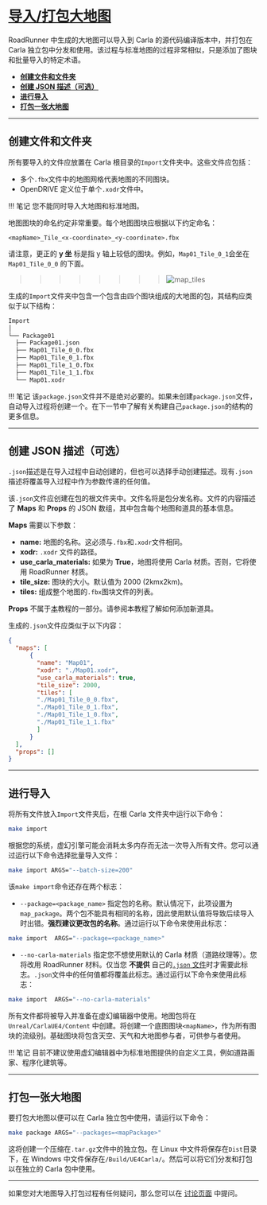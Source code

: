 # [导入/打包大地图](https://carla.readthedocs.io/en/latest/large_map_import/) 

RoadRunner 中生成的大地图可以导入到 Carla 的源代码编译版本中，并打包在 Carla 独立包中分发和使用。该过程与标准地图的过程非常相似，只是添加了图块和批量导入的特定术语。

- [__创建文件和文件夹__](#files-and-folders)
- [__创建 JSON 描述（可选）__](#create-the-json-description-optional)
- [__进行导入__](#making-the-import)
- [__打包一张大地图__](#package-a-large-map)

---

## 创建文件和文件夹 <span id="files-and-folders"></span>

所有要导入的文件应放置在 Carla 根目录的`Import`文件夹中。这些文件应包括：

- 多个`.fbx`文件中的地图网格代表地图的不同图块。
- OpenDRIVE 定义位于单个`.xodr`文件中。

!!! 笔记
    您不能同时导入大地图和标准地图。

地图图块的命名约定非常重要。每个地图图块应根据以下约定命名：

```
<mapName>_Tile_<x-coordinate>_<y-coordinate>.fbx
```

请注意，更正的 __y 坐__ 标是指 y 轴上较低的图块。例如，`Map01_Tile_0_1`会坐在 `Map01_Tile_0_0` 的下面。

>>>>>>>>![map_tiles](./img/map_tiles.png)

生成的`Import`文件夹中包含一个包含由四个图块组成的大地图的包，其结构应类似于以下结构：

```sh
Import
│
└── Package01
  ├── Package01.json
  ├── Map01_Tile_0_0.fbx
  ├── Map01_Tile_0_1.fbx
  ├── Map01_Tile_1_0.fbx
  ├── Map01_Tile_1_1.fbx
  └── Map01.xodr

```

!!! 笔记
    该`package.json`文件并不是绝对必要的。如果未创建`package.json`文件，自动导入过程将创建一个。在下一节中了解有关构建自己`package.json`的结构的更多信息。

---

## 创建 JSON 描述（可选） <span id="create-the-json-description-optional"></span>

`.json`描述是在导入过程中自动创建的，但也可以选择手动创建描述。现有`.json`描述将覆盖导入过程中作为参数传递的任何值。

该`.json`文件应创建在包的根文件夹中。文件名将是包分发名称。文件的内容描述了 __Maps__ 和 __Props__ 的 JSON 数组，其中包含每个地图和道具的基本信息。

__Maps__ 需要以下参数：

- __name:__ 地图的名称。这必须与`.fbx`和`.xodr`文件相同。
- __xodr:__ `.xodr` 文件的路径。
- __use_carla_materials:__ 如果为 __True__，地图将使用 Carla 材质。否则，它将使用 RoadRunner 材质。
- __tile_size:__ 图块的大小。默认值为 2000 (2kmx2km)。
- __tiles:__ 组成整个地图的`.fbx`图块文件的列表。

__Props__ 不属于[本](tuto_A_add_props.md)教程的一部分。请参阅本教程了解如何添加新道具。

生成的`.json`文件应类似于以下内容：

```json
{
  "maps": [
      {
        "name": "Map01",
        "xodr": "./Map01.xodr",
        "use_carla_materials": true,
        "tile_size": 2000,
        "tiles": [ 
        "./Map01_Tile_0_0.fbx",
        "./Map01_Tile_0_1.fbx",
        "./Map01_Tile_1_0.fbx",
        "./Map01_Tile_1_1.fbx"
        ]
      }
  ],
  "props": []
}
```


---

## 进行导入 <span id="making-the-import"></span>

将所有文件放入`Import`文件夹后，在根 Carla 文件夹中运行以下命令：

```sh
make import
```

根据您的系统，虚幻引擎可能会消耗太多内存而无法一次导入所有文件。您可以通过运行以下命令选择批量导入文件：

```sh
make import ARGS="--batch-size=200"
```

该`make import`命令还存在两个标志：

- `--package=<package_name>` 指定包的名称。默认情况下，此项设置为`map_package`。两个包不能具有相同的名称，因此使用默认值将导致后续导入时出错。__强烈建议更改包的名称__。通过运行以下命令来使用此标志：

```sh
make import  ARGS="--package=<package_name>"
```

- `--no-carla-materials` 指定您不想使用默认的 Carla 材质（道路纹理等）。您将改用 RoadRunner 材料。仅当您 __不提供__ 自己的[`.json` 文件](tuto_M_manual_map_package.md)时才需要此标志。`.json`文件中的任何值都将覆盖此标志。通过运行以下命令来使用此标志：

```sh
make import  ARGS="--no-carla-materials"
```

所有文件都将被导入并准备在虚幻编辑器中使用。地图包将在`Unreal/CarlaUE4/Content` 中创建。将创建一个底图图块`<mapName>`，作为所有图块的流级别。基础图块将包含天空、天气和大地图参与者，可供参与者使用。

!!! 笔记
    目前不建议使用虚幻编辑器中为标准地图提供的自定义工具，例如道路画家、程序化建筑等。

---

## 打包一张大地图 <span id="package-a-large-map"></span>

要打包大地图以便可以在 Carla 独立包中使用，请运行以下命令：

```sh
make package ARGS="--packages=<mapPackage>"
```

这将创建一个压缩在`.tar.gz`文件中的独立包。在 Linux 中文件将保存在`Dist`目录下，在 Windows 中文件保存在`/Build/UE4Carla/`。然后可以将它们分发和打包以在独立的 Carla 包中使用。

---

如果您对大地图导入打包过程有任何疑问，那么您可以在 [讨论页面](https://github.com/OpenHUTB/doc/issues) 中提问。




